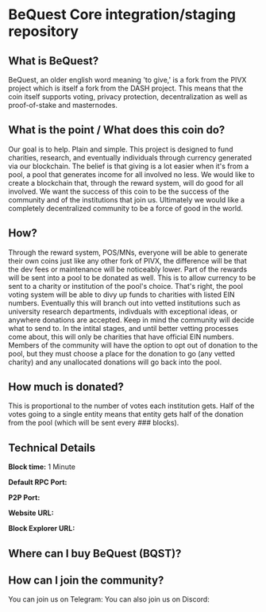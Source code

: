 BeQuest Core integration/staging repository
=====================================

## What is BeQuest?

BeQuest, an older english word meaning 'to give,' is a fork from the PIVX project which is itself a fork from the DASH project. This means that the coin itself supports voting, privacy protection, decentralization as well as proof-of-stake and masternodes. 

## What is the point / What does this coin do?

Our goal is to help. Plain and simple. This project is designed to fund charities, research, and eventually individuals through currency generated via our blockchain. The belief is that giving is a lot easier when it's from a pool, a pool that generates income for all involved no less. We would like to create a blockchain that, through the reward system, will do good for all involved. We want the success of this coin to be the success of the community and of the institutions that join us. Ultimately we would like a completely decentralized community to be a force of good in the world.

## How?

Through the reward system, POS/MNs, everyone will be able to generate their own coins just like any other fork of PIVX, the difference will be that the dev fees or maintenance will be noticeably lower. Part of the rewards will be sent into a pool to be donated as well. This is to allow currency to be sent to a charity or institution of the pool's choice. That's right, the pool voting system will be able to divy up funds to charities with listed EIN numbers. Eventually this will branch out into vetted institutions such as university research departments, indivduals with exceptional ideas, or anywhere donations are accepted. Keep in mind the community will decide what to send to. In the intital stages, and until better vetting processes come about, this will only be charities that have official EIN numbers. Members of the community will have the option to opt out of donation to the pool, but they must choose a place for the donation to go (any vetted charity) and any unallocated donations will go back into the pool.

## How much is donated?

This is proportional to the number of votes each institution gets. Half of the votes going to a single entity means that entity gets half of the donation from the pool (which will be sent every ### blocks).

## Technical Details

**Block time:** 1 Minute

**Default RPC Port:** 

**P2P Port:** 

**Website URL:**

**Block Explorer URL:** 

## Where can I buy BeQuest (BQST)?

## How can I join the community?

You can join us on Telegram: 
You can also join us on Discord:
